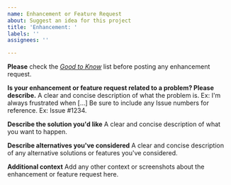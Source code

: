 ```yaml
---
name: Enhancement or Feature Request
about: Suggest an idea for this project
title: 'Enhancement: '
labels: ''
assignees: ''

---
```


**Please** check the _[Good to Know](https://github.com/geoffhumphrey/brewcompetitiononlineentry/issues?q=is%3Aissue+label%3A%22good+to+know%21%22)_ list before posting any enhancement request. 

**Is your enhancement or feature request related to a problem? Please describe.**
A clear and concise description of what the problem is. Ex: I'm always frustrated when [...]
Be sure to include any Issue numbers for reference. Ex: Issue #1234.

**Describe the solution you'd like**
A clear and concise description of what you want to happen.

**Describe alternatives you've considered**
A clear and concise description of any alternative solutions or features you've considered.

**Additional context**
Add any other context or screenshots about the enhancement or feature request here.
